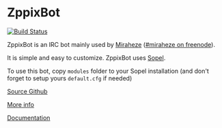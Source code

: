 # ZppixBot
[![Build Status](https://travis-ci.org/Pix1234/ZppixBot-Source.svg?branch=master)](https://travis-ci.org/Pix1234/ZppixBot-Source)

ZppixBot is an IRC bot mainly used by [Miraheze](https://meta.miraheze.org)
([#miraheze on freenode](http://webchat.freenode.net/?channels=miraheze)).

It is simple and easy to customize.
ZppixBot uses [Sopel](https://sopel.chat).

To use this bot, copy `modules` folder to your Sopel installation
(and don't forget to setup yours `default.cfg` if needed)

[Source Github](http://github.com/sopel-irc/sopel)

[More info](https://tools.wmflabs.org/zppixbot/)

[Documentation](https://tools.wmflabs.org/zppixbot/documentation.html)

